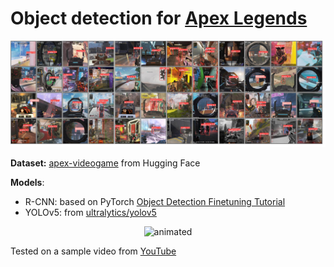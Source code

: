 # Object detection for [Apex Legends](https://www.ea.com/games/apex-legends)

![Apex Legends Object Detection](media/apex_img.jpg)

**Dataset:** [apex-videogame](https://huggingface.co/datasets/Francesco/apex-videogame) from Hugging Face

**Models**:
  - R-CNN: based on PyTorch [Object Detection Finetuning Tutorial](https://pytorch.org/tutorials/intermediate/torchvision_tutorial.html)
  - YOLOv5: from [ultralytics/yolov5](https://github.com/ultralytics/yolov5)

<p align="center">
  <img src="media/apex_clip.gif" alt="animated" />
</p>

Tested on a sample video from [YouTube](https://www.youtube.com/watch?v=85f2zhQtXGg&t=9s&ab_channel=hvapex)
